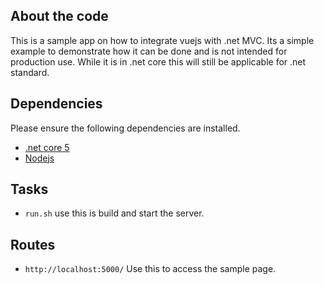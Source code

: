 ## About the code
This is a sample app on how to integrate vuejs with .net MVC.
Its a simple example to demonstrate how it can be done and is not intended for production use.
While it is in .net core this will still be applicable for .net standard.
## Dependencies
Please ensure the following dependencies are installed.
- [.net core 5](https://dotnet.microsoft.com/download/dotnet/5.0)
- [Nodejs](https://nodejs.org/en/download/)
## Tasks
- `run.sh` use this is build and start the server.
## Routes 
- `http://localhost:5000/` Use this to access the sample page.